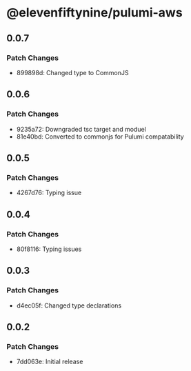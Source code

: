 # @elevenfiftynine/pulumi-aws

## 0.0.7

### Patch Changes

- 899898d: Changed type to CommonJS

## 0.0.6

### Patch Changes

- 9235a72: Downgraded tsc target and moduel
- 81e40bd: Converted to commonjs for Pulumi compatability

## 0.0.5

### Patch Changes

- 4267d76: Typing issue

## 0.0.4

### Patch Changes

- 80f8116: Typing issues

## 0.0.3

### Patch Changes

- d4ec05f: Changed type declarations

## 0.0.2

### Patch Changes

- 7dd063e: Initial release
